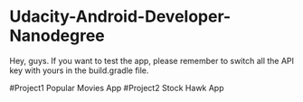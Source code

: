 # Udacity-Android-Developer-Nanodegree
Hey, guys. If you want to test the app, please remember to switch all the API key with yours in the build.gradle file.

#Project1 Popular Movies App
#Project2 Stock Hawk App
